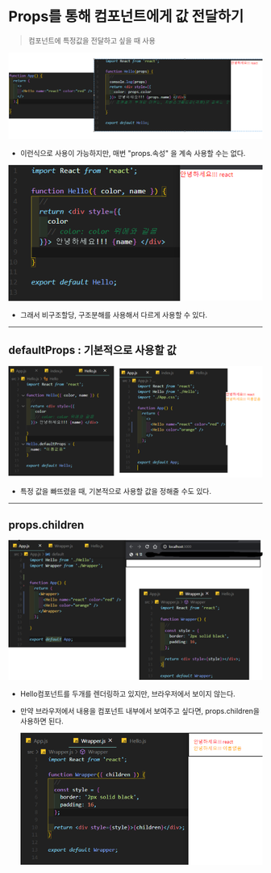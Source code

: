 # Props를 통해 컴포넌트에게 값 전달하기

> 컴포넌트에 특정값을 전달하고 싶을 때 사용



![image-20200902093812607](03.Properties.assets/image-20200902093812607.png)

- 이런식으로 사용이 가능하지만, 매번 "props.속성" 을 계속 사용할 수는 없다.

![image-20200902094243976](03.Properties.assets/image-20200902094243976.png)

- 그래서 비구조할당, 구조분해를 사용해서 다르게 사용할 수 있다.

---

## defaultProps : 기본적으로 사용할 값

![image-20200902094952044](03.Properties.assets/image-20200902094952044.png)

- 특정 값을 빠뜨렸을 때, 기본적으로 사용할 값을 정해줄 수도 있다.

---

## props.children

![image-20200902095658683](03.Properties.assets/image-20200902095658683.png)

- Hello컴포넌트를 두개를 렌더링하고 있지만, 브라우저에서 보이지 않는다.

- 만약 브라우저에서 내용을 컴포넌트 내부에서 보여주고 싶다면, props.children을 사용하면 된다.

  ![image-20200902100211953](03.Properties.assets/image-20200902100211953.png)



